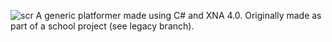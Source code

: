 ![scr](https://i.imgur.com/7zV8C8l.png)
A generic platformer made using C# and XNA 4.0. Originally made as part of a school project (see legacy branch).
